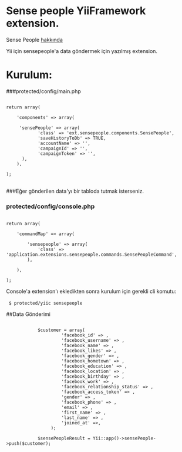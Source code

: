 Sense people YiiFramework extension.
===========

Sense People [hakkında](http://people.sensekit.com/ "http://people.sensekit.com/")

Yii için sensepeople'a data göndermek için yazılmış extension.

Kurulum:
======

###protected/config/main.php
<pre>
<code>
return array(
    
    'components' => array(

     'sensePeople' => array(
            'class' => 'ext.sensepeople.components.SensePeople',
            'saveHistoryToDb' => TRUE,
            'accountName' => '',
            'campaignId' => '',
            'campaignToken' => '',
      ),
    ),
    
);
</code>
</pre>

###Eğer gönderilen data'yı bir tabloda tutmak isterseniz.

### protected/config/console.php
<pre><code>
return array(

    'commandMap' => array(

        'sensepeople' => array(
            'class' => 'application.extensions.sensepeople.commands.SensePeopleCommand',
        ),

    ),

);
</code></pre>

Console'a extension'ı ekledikten sonra kurulum için gerekli cli komutu:<br><br>
<code>
$ protected/yiic sensepeople
</code>

##Data Gönderimi
<pre><code>
            $customer = array(
                     'facebook_id' => ,
                     'facebook_username' => ,
                     'facebook_name' => ,
                     'facebook_likes' => ,
                     'facebook_gender' => ,
                     'facebook_hometown' => ,
                     'facebook_education' => ,
                     'facebook_location' => ,
                     'facebook_birthday' => ,
                     'facebook_work' => ,
                     'facebook_relationship_status' => ,
                     'facebook_access_token' => ,
                     'gender' => ,
                     'facebook_phone' => ,
                     'email' => ,
                     'first_name' => ,
                     'last_name' => ,
                     'joined_at' =>,
                 );
            
            $sensePeopleResult = Yii::app()->sensePeople->push($customer);

</code></pre>